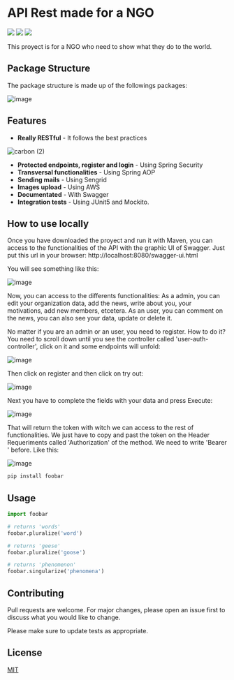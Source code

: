 # API Rest made for a NGO 
![](https://img.shields.io/github/languages/top/maxif96/ONG-Project)
![](https://img.shields.io/tokei/lines/github/maxif96/ONG-Project)
![](https://img.shields.io/github/last-commit/maxif96/ONG-Project?style=plastic)


This proyect is for a NGO who need to show what they do to the world.

## Package Structure

The package structure is made up of the followings packages:

![image](https://user-images.githubusercontent.com/87986166/189927036-096b4e5d-6d52-4898-821c-2551117082ad.png)


## Features

- **Really RESTful** - It follows the best practices

![carbon (2)](https://user-images.githubusercontent.com/87986166/189948701-4aa0a3fa-f917-492d-b267-5848f65897dc.png)

- **Protected endpoints, register and login** - Using Spring Security
- **Transversal functionalities** - Using Spring AOP
- **Sending mails** - Using Sengrid
- **Images upload** - Using AWS
- **Documentated** - With Swagger
- **Integration tests** - Using JUnit5 and Mockito.

## How to use locally

Once you have downloaded the proyect and run it with Maven, you can access to the functionalities of the API with the graphic UI of Swagger.
Just put this url in your browser: http://localhost:8080/swagger-ui.html

You will see something like this:

![image](https://user-images.githubusercontent.com/87986166/189940857-91ca3f7e-8d96-4f6b-9a36-d59f5d321efe.png)

Now, you can access to the differents functionalities: As a admin, you can edit your organization data, add the news, write about you, your motivations, add new members, etcetera. As an user, you can comment on the news, you can also see your data, update or delete it. 

No matter if you are an admin or an user, you need to register. How to do it?
You need to scroll down until you see the controller called 'user-auth-controller', click on it and some endpoints will unfold:

![image](https://user-images.githubusercontent.com/87986166/189944818-47adeca5-a4d0-490d-be6e-44bfffaeaeb5.png)

Then click on register and then click on try out: 

![image](https://user-images.githubusercontent.com/87986166/189945193-a788c9d5-39fb-49af-99f8-4c7d369493a5.png)

Next you have to complete the fields with your data and press Execute:

![image](https://user-images.githubusercontent.com/87986166/189945857-c1fb72f3-637a-450a-a5d9-17597dda7edc.png)

That will return the token with witch we can access to the rest of functionalities. We just have to copy and past the token on the Header Requeriments called 'Authorization' of the method. We need to write 'Bearer ' before. Like this:

![image](https://user-images.githubusercontent.com/87986166/189947397-c2c69527-fc8d-428c-b136-6778cb470773.png)


```bash
pip install foobar
```

## Usage

```python
import foobar

# returns 'words'
foobar.pluralize('word')

# returns 'geese'
foobar.pluralize('goose')

# returns 'phenomenon'
foobar.singularize('phenomena')
```

## Contributing
Pull requests are welcome. For major changes, please open an issue first to discuss what you would like to change.

Please make sure to update tests as appropriate.

## License
[MIT](https://choosealicense.com/licenses/mit/)
